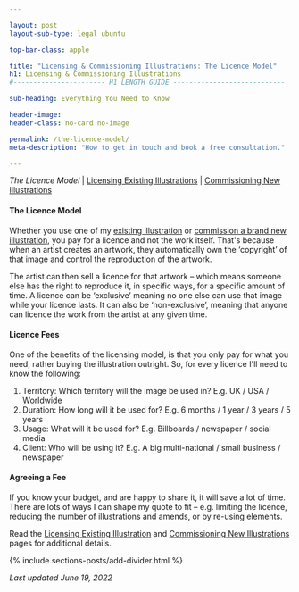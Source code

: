 ```yaml
---

layout: post
layout-sub-type: legal ubuntu

top-bar-class: apple

title: "Licensing & Commissioning Illustrations: The Licence Model"
h1: Licensing & Commissioning Illustrations
#----------------------- H1 LENGTH GUIDE ----------------------------

sub-heading: Everything You Need to Know

header-image:
header-class: no-card no-image

permalink: /the-licence-model/
meta-description: "How to get in touch and book a free consultation."

---
```







<div><p class="breadcrumb smallest"><em>The Licence Model</em> | <a href="/how-to-licence-existing-illustrations/">Licensing Existing Illustrations</a> | <a href="/how-to-commission-new-illustrations/">Commissioning New Illustrations</a></p></div>



#### The Licence Model


Whether you use one of my <a href="/how-to-licence-existing-illustrations/">existing illustration</a> or <a href="/how-to-commission-new-illustrations/">commission a brand new illustration</a>, you pay for a licence and not the work itself. That's because when an artist creates an artwork, they automatically own the ‘copyright’ of that image and control the reproduction of the artwork.

The artist can then sell a licence for that artwork – which means someone else has the right to reproduce it, in specific ways, for a specific amount of time. A licence can be ‘exclusive’ meaning no one else can use that image while your licence lasts. It can also be ‘non-exclusive’, meaning that anyone can licence the work from the artist at any given time.



#### Licence Fees


One of the benefits of the licensing model, is that you only pay for what you need, rather buying the illustration outright. So, for every licence I'll need to know the following:


1. Territory: Which territory will the image be used in? E.g. UK / USA / Worldwide
2. Duration: How long will it be used for? E.g. 6 months / 1 year / 3 years / 5 years
3. Usage: What will it be used for? E.g. Billboards / newspaper / social media
4. Client: Who will be using it? E.g. A big multi-national / small business / newspaper




#### Agreeing a Fee


If you know your budget, and are happy to share it, it will save a lot of time. There are lots of ways I can shape my quote to fit – e.g. limiting the licence, reducing the number of illustrations and amends, or by re-using elements.

Read the <a href="/how-to-licence-existing-illustrations/">Licensing Existing Illustration</a> and <a href="/how-to-commission-new-illustrations/">Commissioning New Illustrations</a> pages for additional details.



<!-- DIVIDER  -->
{% include sections-posts/add-divider.html %}

*Last updated June 19, 2022*
 






